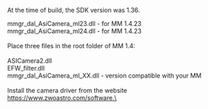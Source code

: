 
At the time of build, the SDK version was 1.36.

mmgr_dal_AsiCamera_ml23.dll - for MM 1.4.23\
mmgr_dal_AsiCamera_ml24.dll - for MM 1.4.23\
\
Place three files in the root folder of MM 1.4:\
\
    ASICamera2.dll\
    EFW_filter.dll\
    mmgr_dal_AsiCamera_ml_XX.dll - version compatible with your MM\
\
Install the camera driver from the website https://www.zwoastro.com/software.\
